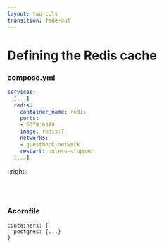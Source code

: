 ```yaml
---
layout: two-cols
transition: fade-out
---
```


# Defining the Redis cache

### compose.yml

```yaml {all|3-7|3,4,7|3,5,6} {maxHeight:'400px'}
services:
  [...]
  redis:
    container_name: redis
    ports:
    - 6379:6379
    image: redis:7
    networks:
    - guestbook-network
    restart: unless-stopped
  [...]
```


::right::

<br />

<br />

### Acornfile

```cue {monaco} {height:'350px'}
containers: {
  postgres: {...}
}
```
